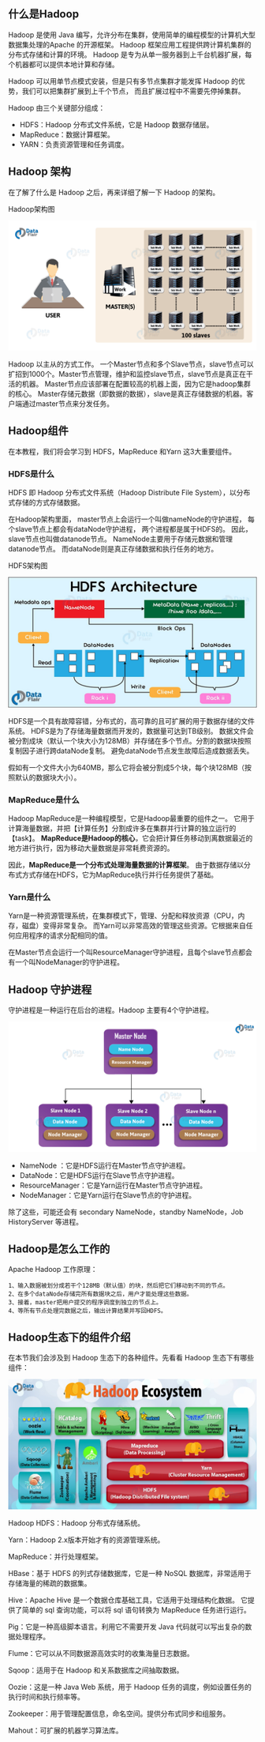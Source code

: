 ## 什么是Hadoop

Hadoop 是使用 Java 编写，允许分布在集群，使用简单的编程模型的计算机大型数据集处理的Apache 的开源框架。 
Hadoop 框架应用工程提供跨计算机集群的分布式存储和计算的环境。 
Hadoop 是专为从单一服务器到上千台机器扩展，每个机器都可以提供本地计算和存储。

Hadoop 可以用单节点模式安装，但是只有多节点集群才能发挥 Hadoop 的优势，我们可以把集群扩展到上千个节点，
而且扩展过程中不需要先停掉集群。

Hadoop 由三个关键部分组成：
* HDFS：Hadoop 分布式文件系统，它是 Hadoop 数据存储层。
* MapReduce：数据计算框架。
* YARN：负责资源管理和任务调度。

## Hadoop 架构

在了解了什么是 Hadoop 之后，再来详细了解一下 Hadoop 的架构。

Hadoop架构图

![hadoopMasterSlaveArchitecture01.png](img/02/hadoopMasterSlaveArchitecture01.png)

Hadoop 以主从的方式工作。
一个Master节点和多个Slave节点，slave节点可以扩招到1000个。Master节点管理，维护和监控slave节点，slave节点是真正在干活的机器。
Master节点应该部署在配置较高的机器上面，因为它是hadoop集群的核心。
Master存储元数据（即数据的数据），slave是真正存储数据的机器。客户端通过master节点来分发任务。

## Hadoop组件
在本教程，我们将会学习到 HDFS，MapReduce 和Yarn 这3大重要组件。

### HDFS是什么
HDFS 即 Hadoop 分布式文件系统（Hadoop Distribute File System），以分布式存储的方式存储数据。

在Hadoop架构里面，
master节点上会运行一个叫做nameNode的守护进程，
每个slave节点上都会有dataNode守护进程，
两个进程都是属于HDFS的。
因此，slave节点也叫做datanode节点。
NameNode主要用于存储元数据和管理datanode节点。
而dataNode则是真正存储数据和执行任务的地方。

HDFS架构图

![hdfsArchitecture01.png](img/02/hdfsArchitecture01.png)

HDFS是一个具有故障容错，分布式的，高可靠的且可扩展的用于数据存储的文件系统。
HDFS是为了存储海量数据而开发的，数据量可达到TB级别。
数据文件会被分割成块（默认一个块大小为128MB）并存储在多个节点。分割的数据块按照复制因子进行跨dataNode复制。
避免dataNode节点发生故障后造成数据丢失。

假如有一个文件大小为640MB，那么它将会被分割成5个块，每个块128MB（按照默认的数据块大小）。

### MapReduce是什么
Hadoop MapReduce是一种编程模型，它是Hadoop最重要的组件之一。
它用于计算海量数据，并把【计算任务】分割成许多在集群并行计算的独立运行的【task】。
**MapReduce是Hadoop的核心**，它会把计算任务移动到离数据最近的地方进行执行，因为移动大量数据是非常耗费资源的。

因此，**MapReduce是一个分布式处理海量数据的计算框架**。
由于数据存储以分布式方式存储在HDFS，它为MapReduce执行并行任务提供了基础。

### Yarn是什么
Yarn是一种资源管理系统，在集群模式下，管理、分配和释放资源（CPU，内存，磁盘）变得非常复杂。
而Yarn可以非常高效的管理这些资源。它根据来自任何应用程序的请求分配相同的值。

在Master节点会运行一个叫ResourceManager守护进程，且每个slave节点都会有一个叫NodeManager的守护进程。

## Hadoop 守护进程
守护进程是一种运行在后台的进程。Hadoop 主要有4个守护进程。

![hadoopDaemons01.png](img/02/hadoopDaemons01.png)

* NameNode ：它是HDFS运行在Master节点守护进程。
* DataNode：它是HDFS运行在Slave节点守护进程。
* ResourceManager：它是Yarn运行在Master节点守护进程。
* NodeManager：它是Yarn运行在Slave节点的守护进程。

除了这些，可能还会有 secondary NameNode，standby NameNode，Job HistoryServer 等进程。

## Hadoop是怎么工作的
Apache Hadoop 工作原理：
```text
1、输入数据被划分成若干个128MB（默认值）的块，然后把它们移动到不同的节点。
2、在多个dataNode存储完所有数据块之后，用户才能处理这些数据。
3、接着，master把用户提交的程序调度到独立的节点上。
4、等所有节点处理完数据之后，输出计算结果并写回HDFS。
```

## Hadoop生态下的组件介绍
在本节我们会涉及到 Hadoop 生态下的各种组件。先看看 Hadoop 生态下有哪些组件：

![hadoopEcosystem01.png](img/02/hadoopEcosystem01.png)

Hadoop HDFS：Hadoop 分布式存储系统。

Yarn：Hadoop 2.x版本开始才有的资源管理系统。

MapReduce：并行处理框架。

HBase：基于 HDFS 的列式存储数据库，它是一种 NoSQL 数据库，非常适用于存储海量的稀疏的数据集。

Hive：Apache Hive 是一个数据仓库基础工具，它适用于处理结构化数据。
它提供了简单的 sql 查询功能，可以将 sql 语句转换为 MapReduce 任务进行运行。

Pig：它是一种高级脚本语言。利用它不需要开发 Java 代码就可以写出复杂的数据处理程序。

Flume：它可以从不同数据源高效实时的收集海量日志数据。

Sqoop：适用于在 Hadoop 和关系数据库之间抽取数据。

Oozie：这是一种 Java Web 系统，用于 Hadoop 任务的调度，例如设置任务的执行时间和执行频率等。

Zookeeper：用于管理配置信息，命名空间。提供分布式同步和组服务。

Mahout：可扩展的机器学习算法库。